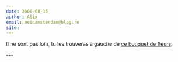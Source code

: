 ```yaml
---
date: 2006-08-15
author: Alix
email: meinamsterdam@blog.re
site: 
---
```


<p>Il ne sont pas loin, tu les trouveras à gauche de <a href="http://blog.re/me-in-amsterdam/index.php/2006/05/10/22-robert-suite">ce bouquet de fleurs</a>.
</p>
---